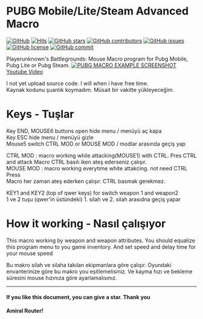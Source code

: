 # PUBG Mobile/Lite/Steam Advanced Macro
[![GitHub](https://img.shields.io/badge/Author-Amiral%20Router-blue)]()
[![Hits](https://hits.seeyoufarm.com/api/count/incr/badge.svg?url=https%3A%2F%2Fgithub.com%2Fatiksoftware%2Fpubg_macro_pulldown)]()
[![GitHub stars](https://img.shields.io/github/stars/atiksoftware/pubg_macro_pulldown?color=brightgreen)]()
[![GitHub contributors](https://img.shields.io/github/contributors/atiksoftware/pubg_macro_pulldown?color=brightgreen)]()
[![GitHub issues](https://img.shields.io/github/issues/atiksoftware/pubg_macro_pulldown?color=blue)]()
[![GitHub license](https://img.shields.io/github/license/atiksoftware/pubg_macro_pulldown)]()
[![GitHub commit](https://img.shields.io/github/last-commit/atiksoftware/pubg_macro_pulldown/develop?color=blueviolet)]()


Playerunknown's Battlegrounds: Mouse Macro program for  Pubg Mobile, Pubg Lite or Pubg Steam.
[![PUBG MACRO EXAMPLE SCREENSHOT](https://raw.githubusercontent.com/atiksoftware/pubg_macro_pulldown/master/example_main.jpg)](https://www.youtube.com/watch?v=zsCWvtMBE8k)
[Youtube Video](https://www.youtube.com/watch?v=zsCWvtMBE8k)

I not yet upload source code. I will when i have free time.  
Kaynak kodunu şuanlık koymadım. Müsait bir vakitte yükleyeceğim.  

# Keys - Tuşlar
Key END, MOUSE6 buttons open hide menu / menüyü aç kapa  
Key ESC hide menu / menüyü gizle  
Mouse5 switch CTRL MOD or MOUSE MOD / modlar arasında geçiş yap    
  
CTRL MOD : macro working while attacking(MOUSE1) with CTRL. Pres CTRL and attack
Macro CTRL basılı iken ateş ederseniz çalışır.  
MOUSE MOD : macro working everytime white attakcing. not need CTRL Press  
Macro her zaman ateş ederken çalışır. CTRL basmak gerekmez.  

KEY1 and KEY2 (top of qwer keys) for switch weapon 1 and weapon2  
1 ve 2 tuşu (qwer'in üstündeki) 1. silah ve 2. silah arasıdna geçiş yapar 

# How it working - Nasıl çalışıyor
This macro working by weapon and weapon attributes. You should equalize this program menu to you game inventory. And set speed and delay time for your mouse speed  

Bu makro silah ve silaha takılan ekipmanlara göre çalışır. Oyundaki envanterinize göre bu makro you eşitlemelisiniz. Ve kayma hızı ve bekleme süresini mouse hızınıza göre ayarlamalısınız.


---

#### If you like this document, you can give a star. Thank you
**Amiral Router!**
